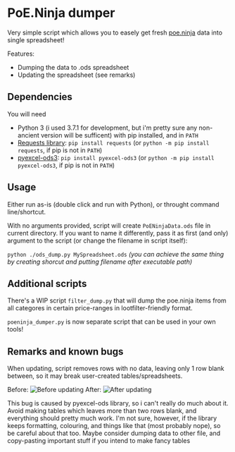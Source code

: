 # PoE.Ninja dumper

Very simple script which allows you to easely get fresh [poe.ninja](https://poe.ninja/) data into single spreadsheet!

Features:

* Dumping the data to .ods spreadsheet
* Updating the spreadsheet (see remarks)

## Dependencies

You will need

* Python 3 (i used 3.7.1 for development, but i'm pretty sure any non-ancient version will be sufficent) with pip installed, and in `PATH`
* [Requests library](http://docs.python-requests.org/en/master/): `pip install requests` (or `python -m pip install requests`, if pip is not in `PATH`)
* [pyexcel-ods3](https://github.com/pyexcel/pyexcel-ods3): `pip install pyexcel-ods3` (or `python -m pip install pyexcel-ods3`, if pip is not in `PATH`)

## Usage

Either run as-is (double click and run with Python), or throught command line/shortcut.

With no arguments provided, script will create `PoENinjaData.ods` file in current directory. If you want to name it differently, pass it as first (and only) argument to the script (or change the filename in script itself):

`python ./ods_dump.py MySpreadsheet.ods`
*(you can achieve the same thing by creating shorcut and putting filename after executable path)*

## Additional scripts

There's a WIP script `filter_dump.py` that will dump the poe.ninja items from all categores in certain price-ranges in lootfilter-friendly format.

`poeninja_dumper.py` is now separate script that can be used in your own tools!


## Remarks and known bugs

When updating, script removes rows with no data, leaving only 1 row blank between, so it may break user-created tables/spreadsheets.

Before:
![Before updating](https://i.imgur.com/H2knRfa.png)
After:
![After updating](https://i.imgur.com/6OmoJ5v.png)

This bug is caused by pyexcel-ods library, so i can't really do much about it. Avoid making tables which leaves more than two rows blank, and everything should pretty much work. I'm not sure, however, if the library keeps formatting, colouring, and things like that (most probably nope), so be careful about that too. Maybe consider dumping data to other file, and copy-pasting important stuff if you intend to make fancy tables
